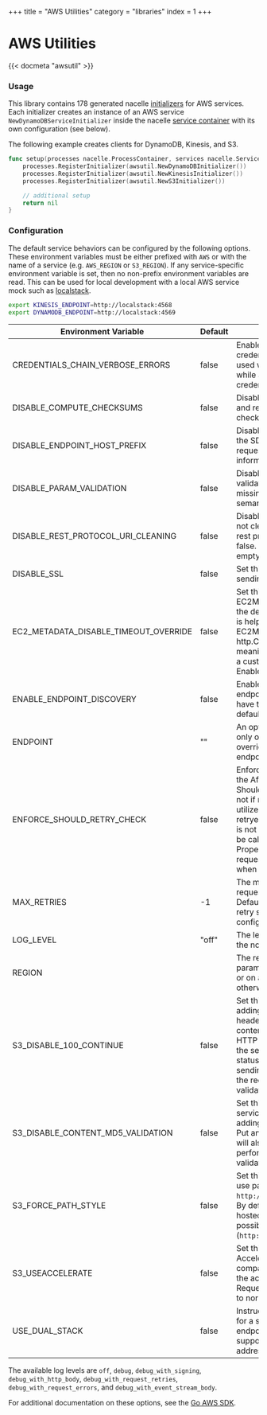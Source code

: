 +++
title = "AWS Utilities"
category = "libraries"
index = 1
+++

# AWS Utilities

{{< docmeta "awsutil" >}}

<!-- Fold -->

### Usage

This library contains 178 generated nacelle [initializers](https://nacelle.dev/docs/core/process) for AWS services. Each initializer creates an instance of an AWS service `NewDynamoDBServiceInitializer` inside the nacelle [service container](https://nacelle.dev/docs/core/service) with its own configuration (see below).

The following example creates clients for DynamoDB, Kinesis, and S3.

```go
func setup(processes nacelle.ProcessContainer, services nacelle.ServiceContainer) error {
    processes.RegisterInitializer(awsutil.NewDynamoDBInitializer())
    processes.RegisterInitializer(awsutil.NewKinesisInitializer())
    processes.RegisterInitializer(awsutil.NewS3Initializer())

    // additional setup
    return nil
}
```

### Configuration

The default service behaviors can be configured by the following options. These environment variables must be either prefixed with `AWS` or with the name of a service (e.g. `AWS_REGION` or `S3_REGION`). If any service-specific environment variable is set, then no non-prefix environment variables are read. This can be used for local development with a local AWS service mock such as [localstack](https://github.com/localstack/localstack).

```bash
export KINESIS_ENDPOINT=http://localstack:4568
export DYNAMODB_ENDPOINT=http://localstack:4569
```

| Environment Variable                  | Default | Description |
| ------------------------------------- | ------- | ----------- |
| CREDENTIALS_CHAIN_VERBOSE_ERRORS      | false   | Enables verbose error printing of all credential chain errors. Should be used when wanting to see all errors while attempting to retrieve credentials. |
| DISABLE_COMPUTE_CHECKSUMS             | false   | Disables the computation of request and response checksums, e.g., CRC32 checksums in Amazon DynamoDB. |
| DISABLE_ENDPOINT_HOST_PREFIX          | false   | DisableEndpointHostPrefix will disable the SDK's behavior of prefixing request endpoint hosts with modeled information. |
| DISABLE_PARAM_VALIDATION              | false   | Disables semantic parameter validation, which validates input for missing required fields and/or other semantic request input errors. |
| DISABLE_REST_PROTOCOL_URI_CLEANING    | false   | DisableRestProtocolURICleaning will not clean the URL path when making rest protocol requests. Will default to false. This would only be used for empty directory names in s3 requests. |
| DISABLE_SSL                           | false   | Set this to `true` to disable SSL when sending requests. |
| EC2_METADATA_DISABLE_TIMEOUT_OVERRIDE | false   | Set this to `true` to disable the EC2Metadata client from overriding the default http.Client's Timeout. This is helpful if you do not want the EC2Metadata client to create a new http.Client. This options is only meaningful if you're not already using a custom HTTP client with the SDK. Enabled by default. |
| ENABLE_ENDPOINT_DISCOVERY             | false   | EnableEndpointDiscovery will allow for endpoint discovery on operations that have the definition in its model. By default, endpoint discovery is off. |
| ENDPOINT                              | ""      | An optional endpoint URL (hostname only or fully qualified URI) that overrides the default generated endpoint for a client. |
| ENFORCE_SHOULD_RETRY_CHECK            | false   | EnforceShouldRetryCheck is used in the AfterRetryHandler to always call ShouldRetry regardless of whether or not if request.Retryable is set. This will utilize ShouldRetry method of custom retryers. If EnforceShouldRetryCheck is not set, then ShouldRetry will only be called if request.Retryable is nil. Proper handling of the request.Retryable field is important when setting this field. |
| MAX_RETRIES                           | -1      | The maximum number of times that a request will be retried for failures. Defaults to -1, which defers the max retry setting to the service specific configuration. |
| LOG_LEVEL                             | "off"   | The level at which to log requests. See the note below. |
| REGION                                |         | The region to send requests to. This parameter must be configured globally or on a per-client basis unless otherwise noted. |
| S3_DISABLE_100_CONTINUE               | false   | Set this to `true` to disable the SDK adding the `Expect: 100-Continue` header to PUT requests over 2MB of content. 100-Continue instructs the HTTP client not to send the body until the service responds with a `continue` status. This is useful to prevent sending the request body until after the request is authenticated, and validated. |
| S3_DISABLE_CONTENT_MD5_VALIDATION     | false   | Set this to `true` to disable the S3 service client from automatically adding the ContentMD5 to S3 Object Put and Upload API calls. This option will also disable the SDK from performing object ContentMD5 validation on GetObject API calls. |
| S3_FORCE_PATH_STYLE                   | false   | Set this to `true` to force the request to use path-style addressing, i.e., `http://s3.amazonaws.com/BUCKET/KEY`. By default, the S3 client will use virtual hosted bucket addressing when possible (`http://BUCKET.s3.amazonaws.com/KEY`). |
| S3_USEACCELERATE                      | false   | Set this to `true` to enable S3 Accelerate feature. For all operations compatible with S3 Accelerate will use the accelerate endpoint for requests. Requests not compatible will fall back to normal S3 requests. |
| USE_DUAL_STACK                        | false   | Instructs the endpoint to be generated for a service client to be the dual stack endpoint. The dual stack endpoint will support both IPv4 and IPv6 addressing. |

The available log levels are `off`, `debug`, `debug_with_signing`, `debug_with_http_body`, `debug_with_request_retries`, `debug_with_request_errors`, and `debug_with_event_stream_body`.

For additional documentation on these options, see the [Go AWS SDK](https://docs.aws.amazon.com/sdk-for-go/api/aws/#Config).
